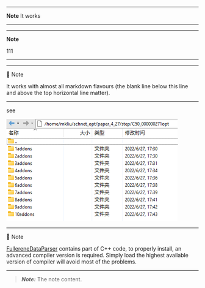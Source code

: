 
---
**Note**
It works

---




---
**Note**

111

---





---
:pencil: Note

It works with almost all markdown flavours (the blank line below this line and above the top horizontal line matter).

---



see 

![test](./../test/fig/addon.png)









---

:pencil: Note

[FullereneDataParser](https://github.com/XJTU-ICP/FullereneDataParser) contains part of C++ code, to properly install, an advanced compiler version is required. Simply load the highest available version of compiler will avoid most of the problems.

---















> **_Note:_** The note content.






